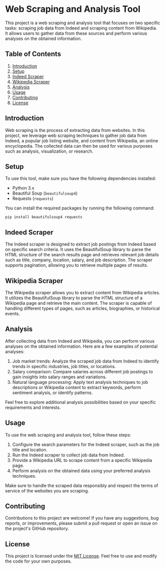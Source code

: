 # Web Scraping and Analysis Tool

This project is a web scraping and analysis tool that focuses on two specific tasks: scraping job data from Indeed and scraping content from Wikipedia. It allows users to gather data from these sources and perform various analyses on the obtained information.

## Table of Contents
1. [Introduction](#introduction)
2. [Setup](#setup)
3. [Indeed Scraper](#indeed-scraper)
4. [Wikipedia Scraper](#wikipedia-scraper)
5. [Analysis](#analysis)
6. [Usage](#usage)
7. [Contributing](#contributing)
8. [License](#license)

## Introduction
Web scraping is the process of extracting data from websites. In this project, we leverage web scraping techniques to gather job data from Indeed, a popular job listing website, and content from Wikipedia, an online encyclopedia. The collected data can then be used for various purposes such as analysis, visualization, or research.

## Setup
To use this tool, make sure you have the following dependencies installed:
- Python 3.x
- Beautiful Soup (`beautifulsoup4`)
- Requests (`requests`)

You can install the required packages by running the following command:
```
pip install beautifulsoup4 requests
```

## Indeed Scraper
The Indeed scraper is designed to extract job postings from Indeed based on specific search criteria. It uses the BeautifulSoup library to parse the HTML structure of the search results page and retrieves relevant job details such as title, company, location, salary, and job description. The scraper supports pagination, allowing you to retrieve multiple pages of results.

## Wikipedia Scraper
The Wikipedia scraper allows you to extract content from Wikipedia articles. It utilizes the BeautifulSoup library to parse the HTML structure of a Wikipedia page and retrieve the main content. The scraper is capable of handling different types of pages, such as articles, biographies, or historical events.

## Analysis
After collecting data from Indeed and Wikipedia, you can perform various analyses on the obtained information. Here are a few examples of potential analyses:

1. Job market trends: Analyze the scraped job data from Indeed to identify trends in specific industries, job titles, or locations.
2. Salary comparison: Compare salaries across different job postings to gain insights into salary ranges and variations.
3. Natural language processing: Apply text analysis techniques to job descriptions or Wikipedia content to extract keywords, perform sentiment analysis, or identify patterns.

Feel free to explore additional analysis possibilities based on your specific requirements and interests.

## Usage
To use the web scraping and analysis tool, follow these steps:

1. Configure the search parameters for the Indeed scraper, such as the job title and location.
2. Run the Indeed scraper to collect job data from Indeed.
3. Provide a Wikipedia URL to scrape content from a specific Wikipedia page.
4. Perform analysis on the obtained data using your preferred analysis techniques.

Make sure to handle the scraped data responsibly and respect the terms of service of the websites you are scraping.

## Contributing
Contributions to this project are welcome! If you have any suggestions, bug reports, or improvements, please submit a pull request or open an issue on the project's GitHub repository.

## License
This project is licensed under the [MIT License](LICENSE). Feel free to use and modify the code for your own purposes.
